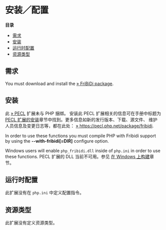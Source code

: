 安装／配置
==========

**目录**

-   [需求](/fribidi/setup.html#需求)
-   [安装](/fribidi/setup.html#安装)
-   [运行时配置](/fribidi/setup.html#运行时配置)
-   [资源类型](/fribidi/setup.html#资源类型)

需求
----

You must download and install the
<a href="http://fribidi.org/" class="link external">» FriBiDi package</a>.

安装
----

此 <a href="https://pecl.php.net/" class="link external">» PECL</a>
扩展未与 PHP 捆绑。 安装此 PECL 扩展相关的信息可在手册中标题为
<a href="/install/pecl.html" class="link">PECL 扩展的安装</a>章节中找到。更多信息如新的发行版本、下载、源文件、
维护人员信息及变更日志等，都在此处：
<a href="https://pecl.php.net/package/fribidi" class="link external">» https://pecl.php.net/package/fribidi</a>.

In order to use these functions you must compile PHP with Fribidi
support by using the **--with-fribidi\[=DIR\]** configure option.

Windows users will enable `php_fribidi.dll` inside of `php.ini` in order
to use these functions. PECL 扩展的 DLL 当前不可用。参见
<a href="/install/windows/legacy/index.html#install.windows.building" class="link">在 Windows 上构建</a>章节。

运行时配置
----------

此扩展没有在 `php.ini` 中定义配置指令。

资源类型
--------

此扩展没有定义资源类型。
